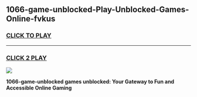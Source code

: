 
## 1066-game-unblocked-Play-Unblocked-Games-Online-fvkus
<h3>
<a href="https://premium76.site?title=1066-game-unblocked&ref=25A">CLICK TO PLAY</a></h3>
<hr>

<h3>
<a href="https://premium76.site?title=1066-game-unblocked&ref=25A">CLICK 2 PLAY</a>
  
</h3>

<a href="https://premium76.site?title=1066-game-unblocked&ref=25A"><img src="https://clearcache.store/games.png"></a>


**1066-game-unblocked games unblocked: Your Gateway to Fun and Accessible Online Gaming**
